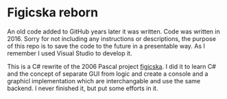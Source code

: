 # Figicska reborn

An old code added to GitHub years later it was written. Code was written in 2016. Sorry for not including any instructions or descriptions, the purpose of this repo is to save the code to the future in a presentable way. As I remember I used Visual Studio to develop it.

This is a C# rewrite of the 2006 Pascal project [figicska](https://github.com/adamrudolf-becube/figicska). I did it to learn C# and the concept of separate GUI from logic and create a console and a graphicl implementation which are interchangable and use the same backend. I never finished it, but put some efforts in it.
